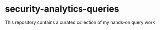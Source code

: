 # security-analytics-queries
This repository contains a curated collection of my hands-on query work
